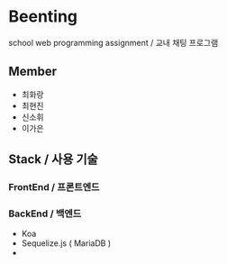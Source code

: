 # Beenting
school web programming assignment / 교내 채팅 프로그램

## Member
 - 최화랑
 - 최현진
 - 신소휘
 - 이가은

## Stack / 사용 기술

### FrontEnd / 프론트엔드

### BackEnd / 백엔드
 - Koa
 - Sequelize.js ( MariaDB )
 - 
